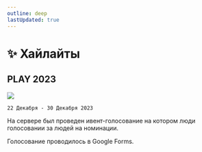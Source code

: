 ```yaml
---
outline: deep
lastUpdated: true
---
```


# ✨ Хайлайты

## PLAY 2023

![](/WIKI/ML-Create/Highlights/demo_img_1.webp)

<Links :items="[
    { 
        name: 'PLAY 2023', 
        link: '/wiki/play/play23', 
        image: '/WIKI/Play/Che/play2023logo.png'
    },
  ]"
/>

`22 Декабря - 30 Декабря 2023`

На сервере был проведен ивент-голосование на котором люди голосовании за людей на номинации.

Голосование проводилось в Google Forms.

